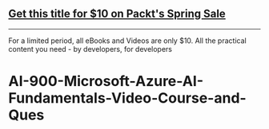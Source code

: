 ## [Get this title for $10 on Packt's Spring Sale](https://www.packt.com/V18248?utm_source=github&utm_medium=packt-github-repo&utm_campaign=spring_10_dollar_2022)
-----
For a limited period, all eBooks and Videos are only $10. All the practical content you need \- by developers, for developers

# AI-900-Microsoft-Azure-AI-Fundamentals-Video-Course-and-Ques